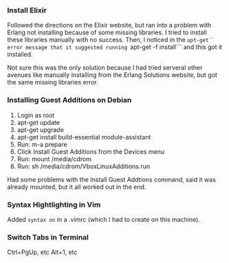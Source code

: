 ### Install Elixir
Followed the directions on the Elixir website, but ran into a problem with Erlang
not installing because of some missing libraries. I tried to install these libraries
manually with no success. Then, I noticed in the ```apt-get`` error message
that it suggested running ```apt-get -f install``` and this got it installed.

Not sure this was the only solution because I had tried serveral other avenues like
manually installing from the Erlang Solutions website, but got the same missing
libraries error.


### Installing Guest Additions on Debian
1. Login as root
2. apt-get update
3. apt-get upgrade
4. apt-get install build-essential module-assistant
5. Run: m-a prepare
6. Click Install Guest Additions from the Devices menu
7. Run: mount /media/cdrom
8. Run: sh /media/cdrom/VboxLinuxAdditions.run

Had some problems with the Install Guest Addtions command, said it was already
mounted, but it all worked out in the end.

### Syntax Hightlighting in Vim
Added ```syntax on``` in a .vimrc (which I had to create on this machine).

### Switch Tabs in Terminal
Ctrl+PgUp, etc
Alt+1, etc

